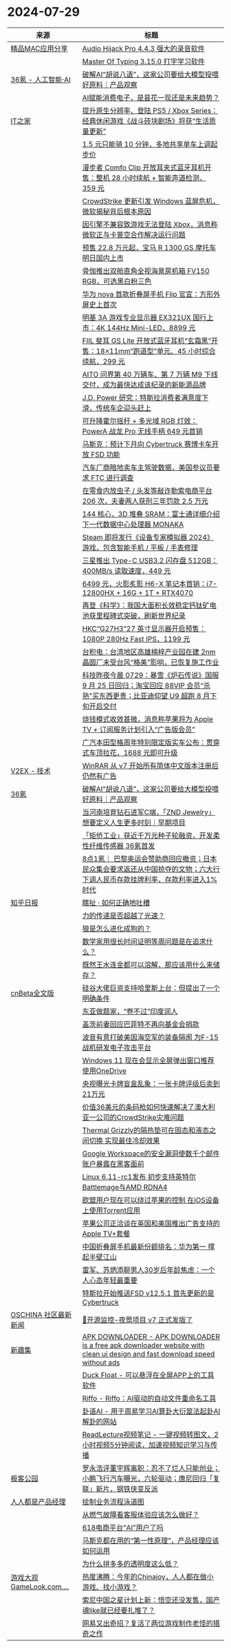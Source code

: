 ﻿# 2024-07-29

|来源|标题|
|---|---|
|[精品MAC应用分享](https://xclient.info/feed)|[Audio Hijack Pro 4.4.3 强大的录音软件](https://xclient.info/s/audio-hijack-pro.html)|
||[Master Of Typing 3.15.0 打字学习软件](https://xclient.info/s/master-of-typing.html)|
|[36氪 - 人工智能·AI](https://rsshub.rssforever.com/36kr/motif/327686782977)|[破解AI“胡说八道”，这家公司要给大模型投喂好原料｜产品观察](https://www.36kr.com/p/2873139580342659)|
||[AI赋能消费电子，是昙花一现还是未来趋势？](https://www.36kr.com/p/2880011742548612)|
|[IT之家](https://www.ithome.com/feed/)|[提升原生分辨率、登陆 PS5 / Xbox Series：经典休闲游戏《战斗砖块剧场》将获“生活质量更新”](https://www.ithome.com/0/784/797.htm)|
||[1.5 元只能骑 10 分钟，多地共享单车上调起步价](https://www.ithome.com/0/784/795.htm)|
||[漫步者 Comfo Clip 开放耳夹式蓝牙耳机开售：整机 28 小时续航 + 智能声道检测， 359 元](https://www.ithome.com/0/784/794.htm)|
||[CrowdStrike 更新引发 Windows 蓝屏危机，微软揭秘背后根本原因](https://www.ithome.com/0/784/793.htm)|
||[因引擎不兼容致游戏无法登陆 Xbox，消息称微软正与卡普空合作解决运行问题](https://www.ithome.com/0/784/792.htm)|
||[预售 22.8 万元起，宝马 R 1300 GS 摩托车明日国内上市](https://www.ithome.com/0/784/791.htm)|
||[骨伽推出双舱直角全视海景房机箱 FV150 RGB，可选黑白粉三色](https://www.ithome.com/0/784/790.htm)|
||[华为 nova 首款折叠屏手机 Flip 官宣：方形外屏史上首次](https://www.ithome.com/0/784/789.htm)|
||[明基 3A 游戏专业显示器 EX321UX 国行上市：4K 144Hz Mini-LED，8899 元](https://www.ithome.com/0/784/788.htm)|
||[FIIL 斐耳 GS Lite 开放式蓝牙耳机“玄霜黑”开售：18×11mm“跑道型”单元、45 小时综合续航，299 元](https://www.ithome.com/0/784/786.htm)|
||[AITO 问界第 40 万辆车、第 7 万辆 M9 下线交付，成为最快达成该纪录的新能源品牌](https://www.ithome.com/0/784/785.htm)|
||[J.D. Power 研究：特斯拉消费者满意度下滑，传统车企迎头赶上](https://www.ithome.com/0/784/784.htm)|
||[可升降霍尔摇杆 + 多光域 RGB 灯效：PowerA 战龙 Pro 无线手柄 649 元首销](https://www.ithome.com/0/784/783.htm)|
||[马斯克：预计下月向 Cybertruck 赛博卡车开放 FSD 功能](https://www.ithome.com/0/784/782.htm)|
||[汽车厂商暗地卖车主驾驶数据，美国参议员要求 FTC 进行调查](https://www.ithome.com/0/784/781.htm)|
||[在零食内放虫子 / 头发等敲诈勒索电商平台 206 次，夫妻两人获刑三年罚款 2.5 万元](https://www.ithome.com/0/784/780.htm)|
||[144 核心，3D 堆叠 SRAM：富士通详细介绍下一代数据中心处理器 MONAKA](https://www.ithome.com/0/784/779.htm)|
||[Steam 即将发行《设备专家模拟器 2024》游戏，包含智能手机 / 平板 / 手表修理](https://www.ithome.com/0/784/777.htm)|
||[三星推出 Type-C USB3.2 闪存盘 512GB：400MB/s 读取速度，449 元](https://www.ithome.com/0/784/776.htm)|
||[6499 元，火影炙影 H6-X 笔记本首销：i7-12800HX + 16G + 1T + RTX4070](https://www.ithome.com/0/784/775.htm)|
||[再登《科学》：我国大面积长效稳定钙钛矿电池获里程碑式突破，刷新世界纪录](https://www.ithome.com/0/784/774.htm)|
||[HKC“G27H3”27 英寸显示器开启预售：1080P 280Hz Fast IPS，1199 元](https://www.ithome.com/0/784/773.htm)|
||[台积电：台湾地区高雄楠梓产业园在建 2nm 晶圆厂未受台风“格美”影响，已恢复施工作业](https://www.ithome.com/0/784/772.htm)|
||[科技昨夜今晨 0729：暴雪《炉石传说》国服 9 月 25 日回归；淘宝回应 88VIP 会员“杀熟”买东西更贵；比亚迪仰望 U9 超跑 8 月下旬开启交付](https://www.ithome.com/0/784/771.htm)|
||[烧钱模式收效甚微，消息称苹果将为 Apple TV + 订阅服务计划引入“广告版会员”](https://www.ithome.com/0/784/770.htm)|
||[广汽本田型格周年特别限定版实车公布：贯穿式车顶拉花，1688 元即可升级](https://www.ithome.com/0/784/769.htm)|
|[V2EX - 技术](https://www.v2ex.com/feed/tab/tech.xml)|[WinRAR 从 v7 开始所有简体中文版本注册后仍然有广告](https://www.v2ex.com/t/1060747#reply18)|
|[36氪](http://36kr.com/feed)|[破解AI“胡说八道”，这家公司要给大模型投喂好原料｜产品观察](https://36kr.com/p/2873139580342659?f=rss)|
||[当河南培育钻石进军C端，「ZND Jewelry」想要定义人生更多时刻｜早期项目](https://36kr.com/p/2877002221523841?f=rss)|
||[「矩侨工业」获近千万元种子轮融资，开发柔性纤维传感器 36氪首发](https://36kr.com/p/2878881094144643?f=rss)|
||[8点1氪｜ 巴黎奥运会赞助商回应撤资；日本民众集会要求返还从中国掠夺的文物；六大行下调人民币存款挂牌利率，存款利率进入1%时代](https://36kr.com/p/2882592477926275?f=rss)|
|[知乎日报](https://feedx.net/rss/zhihudaily.xml)|[瞎扯 · 如何正确地吐槽](https://daily.zhihu.com/story/9774188)|
||[力的传递是否超越了光速？](https://daily.zhihu.com/story/9774161)|
||[狼是怎么进化成狗的？](https://daily.zhihu.com/story/9774171)|
||[数学家用很长时间证明等周问题是在追求什么？](https://daily.zhihu.com/story/9774179)|
||[既然王水连金都可以溶解，那应该用什么来储存？](https://daily.zhihu.com/story/9774159)|
|[cnBeta全文版](http://feeds2.feedburner.com/cnbeta-full)|[硅谷大佬巨资支持哈里斯上台：但提出了一个明确条件](https://m.cnbeta.com.tw/view/1440111.htm)|
||[东亚做题家，“卷不过”印度润人](https://m.cnbeta.com.tw/view/1440110.htm)|
||[盖茨前妻回应巴菲特不再向基金会捐款](https://m.cnbeta.com.tw/view/1440107.htm)|
||[波音有意打破美国海空军的装备隔阂 为F-15战机研发电子攻击平台](https://m.cnbeta.com.tw/view/1440106.htm)|
||[Windows 11 现在会显示全屏弹出窗口推荐使用OneDrive](https://m.cnbeta.com.tw/view/1440104.htm)|
||[央视曝光卡牌盲盒乱象：一张卡牌评级后卖到21万元](https://m.cnbeta.com.tw/view/1440102.htm)|
||[价值36美元的条码枪如何快速解决了澳大利亚一公司的CrowdStrike灾难问题](https://m.cnbeta.com.tw/view/1440101.htm)|
||[Thermal Grizzly的隔热垫可在固态和液态之间切换 实现最佳冷却效果](https://m.cnbeta.com.tw/view/1440100.htm)|
||[Google Workspace的安全漏洞使数千个邮件账户暴露在黑客面前](https://m.cnbeta.com.tw/view/1440094.htm)|
||[Linux 6.11-rc1发布 初步支持英特尔Battlemage与AMD RDNA4](https://m.cnbeta.com.tw/view/1440093.htm)|
||[欧盟用户现在可以绕过苹果的控制 在iOS设备上使用Torrent应用](https://m.cnbeta.com.tw/view/1440092.htm)|
||[苹果公司正洽谈在英国和美国推出广告支持的Apple TV+套餐](https://m.cnbeta.com.tw/view/1440091.htm)|
||[中国折叠屏手机最新份额排名：华为第一 撑起半壁江山](https://m.cnbeta.com.tw/view/1440090.htm)|
||[雷军、苏炳添聊男人30岁后年龄焦虑：一个人心态年轻最重要](https://m.cnbeta.com.tw/view/1440089.htm)|
||[特斯拉开始推送FSD v12.5.1 首先更新的是Cybertruck](https://m.cnbeta.com.tw/view/1440088.htm)|
|[OSCHINA 社区最新新闻](https://www.oschina.net/news/rss)|[:tada:开源监控-夜莺项目 v7 正式发版了](https://www.oschina.net/news/304310/nightingale-release-v7-0-0)|
|[新趣集](https://xinquji.com/rss)|[APK DOWNLOADER - APK DOWNLOADER is a free apk downloader website with clean ui design and fast download speed without ads](https://xinquji.com/posts/812863?utm_campaign=xinquji-rss)|
||[Duck Float - 可以悬浮在全屏APP上的工具软件](https://xinquji.com/posts/812886?utm_campaign=xinquji-rss)|
||[Riffo - Riffo：AI驱动的自动文件重命名工具](https://xinquji.com/posts/812888?utm_campaign=xinquji-rss)|
||[卦语AI - 用于周易学习AI算卦大衍筮法起卦AI解卦的网站](https://xinquji.com/posts/812887?utm_campaign=xinquji-rss)|
||[ReadLecture视频笔记 - 一键视频转图文，2小时视频5分钟阅读，加速视频知识学习与传播](https://xinquji.com/posts/812831?utm_campaign=xinquji-rss)|
|[极客公园](http://www.geekpark.net/rss)|[罗永浩评董宇辉离职：忍不了烂人只能创业；小鹏飞行汽车曝光，六轮驱动；唐尼回归「复联」新片，钢铁侠变反派](http://www.geekpark.net/news/338609)|
|[人人都是产品经理](https://www.woshipm.com/feed)|[绘制业务流程泳道图](https://www.woshipm.com/share/6090179.html)|
||[从燃气故障看客服体验应该怎么做好？](https://www.woshipm.com/operate/6090339.html)|
||[618电商平台“AI”用户了吗](https://www.woshipm.com/share/6090160.html)|
||[马斯克都在用的“第一性原理”，产品经理应该如何运用](https://www.woshipm.com/share/6086540.html)|
||[为什么拼多多的透明度这么低？](https://www.woshipm.com/it/6090352.html)|
|[游戏大观 GameLook.com....](http://www.gamelook.com.cn/feed)|[热度沸腾：今年的Chinajoy，人人都在做小游戏、找小游戏？](http://www.gamelook.com.cn/2024/07/550238)|
||[索尼中国之星计划上新：悟空还没发售，国产魂like就已经要扎堆了？](http://www.gamelook.com.cn/2024/07/550419)|
||[网易又出奇招？复活了两位游戏制作老怪的猎奇之作](http://www.gamelook.com.cn/2024/07/550170)|
